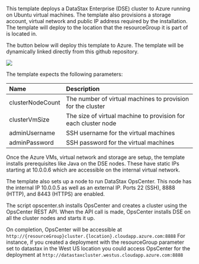 This template deploys a DataStax Enterprise (DSE) cluster to Azure running on Ubuntu virtual machines. The template also provisions a storage account, virtual network and public IP address required by the installation.  The template will deploy to the location that the resourceGroup it is part of is located in.

The button below will deploy this template to Azure.  The template will be dynamically linked directly from this github repository.

<a href="https://portal.azure.com/#create/Microsoft.Template/uri/https%3A%2F%2Fraw.githubusercontent.com%2FDSPN%2Fazure-resource-manager-dse%2Fmaster%2Fsimple%2FmainTemplate.json" target="_blank">
    <img src="http://azuredeploy.net/deploybutton.png"/>
</a>

The template expects the following parameters:

| Name   | Description |
|:--- |:---|
| clusterNodeCount | The number of virtual machines to provision for the cluster |
| clusterVmSize | The size of virtual machine to provision for each cluster node |
| adminUsername  | SSH username for the virtual machines |
| adminPassword  | SSH password for the virtual machines |

Once the Azure VMs, virtual network and storage are setup, the template installs prerequisites like Java on the DSE nodes.  These have static IPs starting at 10.0.0.6 which are accessible on the internal virtual network.  

The template also sets up a node to run DataStax OpsCenter.  This node has the internal IP 10.0.0.5 as well as an external IP.  Ports 22 (SSH), 8888 (HTTP), and 8443 (HTTPS) are enabled.

The script opscenter.sh installs OpsCenter and creates a cluster using the OpsCenter REST API.  When the API call is made, OpsCenter installs DSE on all the cluster nodes and starts it up.  

On completion, OpsCenter will be accessible at `http://{resourceGroup}cluster.{location}.cloudapp.azure.com:8888` For instance, if you created a deployment with the resourceGroup parameter set to datastax in the West US location you could access OpsCenter for the deployment at `http://datastaxcluster.westus.cloudapp.azure.com:8888`
